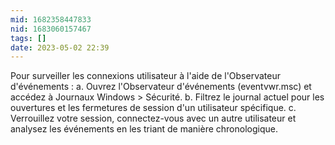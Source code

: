 ```yaml
---
mid: 1682358447833
nid: 1683060157467
tags: []
date: 2023-05-02 22:39
---
```


Pour surveiller les connexions utilisateur à l'aide de l'Observateur d'événements : a. Ouvrez l'Observateur d'événements (eventvwr.msc) et accédez à Journaux Windows > Sécurité. b. Filtrez le journal actuel pour les ouvertures et les fermetures de session d'un utilisateur spécifique. c. Verrouillez votre session, connectez-vous avec un autre utilisateur et analysez les événements en les triant de manière chronologique.

